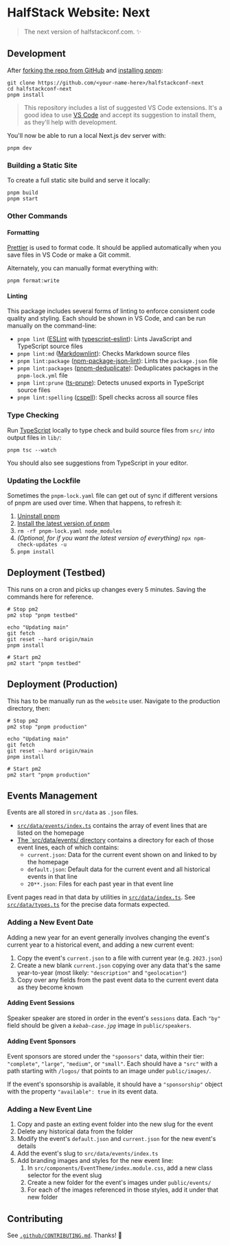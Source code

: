 # HalfStack Website: Next

> The next version of halfstackconf.com. ✨

## Development

After [forking the repo from GitHub](https://help.github.com/articles/fork-a-repo) and [installing pnpm](https://pnpm.io/installation):

```shell
git clone https://github.com/<your-name-here>/halfstackconf-next
cd halfstackconf-next
pnpm install
```

> This repository includes a list of suggested VS Code extensions.
> It's a good idea to use [VS Code](https://code.visualstudio.com) and accept its suggestion to install them, as they'll help with development.

You'll now be able to run a local Next.js dev server with:

```shell
pnpm dev
```

### Building a Static Site

To create a full static site build and serve it locally:

```shell
pnpm build
pnpm start
```

### Other Commands

#### Formatting

[Prettier](https://prettier.io) is used to format code.
It should be applied automatically when you save files in VS Code or make a Git commit.

Alternately, you can manually format everything with:

```shell
pnpm format:write
```

#### Linting

This package includes several forms of linting to enforce consistent code quality and styling.
Each should be shown in VS Code, and can be run manually on the command-line:

- `pnpm lint` ([ESLint](https://eslint.org) with [typescript-eslint](https://typescript-eslint.io)): Lints JavaScript and TypeScript source files
- `pnpm lint:md` ([Markdownlint](https://github.com/DavidAnson/markdownlint)): Checks Markdown source files
- `pnpm lint:package` ([npm-package-json-lint](https://npmpackagejsonlint.org/)): Lints the `package.json` file
- `pnpm lint:packages` ([pnpm-deduplicate](https://github.com/ocavue/pnpm-deduplicate)): Deduplicates packages in the `pnpm-lock.yml` file
- `pnpm lint:prune` ([ts-prune](https://github.com/nadeesha/ts-prune)): Detects unused exports in TypeScript source files
- `pnpm lint:spelling` ([cspell](https://cspell.org)): Spell checks across all source files

### Type Checking

Run [TypeScript](https://typescriptlang.org) locally to type check and build source files from `src/` into output files in `lib/`:

```shell
pnpm tsc --watch
```

You should also see suggestions from TypeScript in your editor.

### Updating the Lockfile

Sometimes the `pnpm-lock.yaml` file can get out of sync if different versions of pnpm are used over time.
When that happens, to refresh it:

1. [Uninstall pnpm](https://pnpm.io/uninstall)
1. [Install the latest version of pnpm](https://pnpm.io)
1. `rm -rf pnpm-lock.yaml node_modules`
1. _(Optional, for if you want the latest version of everything)_ `npx npm-check-updates -u`
1. `pnpm install`

## Deployment (Testbed)

This runs on a cron and picks up changes every 5 minutes. Saving the commands here for reference.

```shell
# Stop pm2
pm2 stop "pnpm testbed"

echo "Updating main"
git fetch
git reset --hard origin/main
pnpm install

# Start pm2
pm2 start "pnpm testbed"
```

## Deployment (Production)

This has to be manually run as the `website` user. Navigate to the production directory, then:

```shell
# Stop pm2
pm2 stop "pnpm production"

echo "Updating main"
git fetch
git reset --hard origin/main
pnpm install

# Start pm2
pm2 start "pnpm production"
```

## Events Management

Events are all stored in `src/data` as `.json` files.

- [`src/data/events/index.ts`](./src/data/events/index.ts) contains the array of event lines that are listed on the homepage
- [The `src/data/events/ directory](./src/data/events) contains a directory for each of those event lines, each of which contains:
  - `current.json`: Data for the current event shown on and linked to by the homepage
  - `default.json`: Default data for the current event and all historical events in that line
  - `20**.json`: Files for each past year in that event line

Event pages read in that data by utilities in [`src/data/index.ts`](./src/data/index.ts).
See [`src/data/types.ts`](./src/data/types.ts) for the precise data formats expected.

### Adding a New Event Date

Adding a new year for an event generally involves changing the event's current year to a historical event, and adding a new current event:

1. Copy the event's `current.json` to a file with current year (e.g. `2023.json`)
2. Create a new blank `current.json` copying over any data that's the same year-to-year (most likely: `"description"` and `"geolocation"`)
3. Copy over any fields from the past event data to the current event data as they become known

#### Adding Event Sessions

Speaker speaker are stored in order in the event's `sessions` data.
Each `"by"` field should be given a _`kebab-case.jpg`_ image in `public/speakers`.

#### Adding Event Sponsors

Event sponsors are stored under the `"sponsors"` data, within their tier: `"complete"`, `"large"`, `"medium"`, or `"small"`.
Each should have a `"src"` with a path starting with `/logos/` that points to an image under `public/images/`.

If the event's sponsorship is available, it should have a `"sponsorship"` object with the property `"available": true` in its event data.

### Adding a New Event Line

1. Copy and paste an exting event folder into the new slug for the event
2. Delete any historical data from the folder
3. Modify the event's `default.json` and `current.json` for the new event's details
4. Add the event's slug to `src/data/events/index.ts`
5. Add branding images and styles for the new event line:
   1. In `src/components/EventTheme/index.module.css`, add a new class selector for the event slug
   1. Create a new folder for the event's images under `public/events/`
   1. For each of the images referenced in those styles, add it under that new folder

## Contributing

See [`.github/CONTRIBUTING.md`](./.github/CONTRIBUTING.md).
Thanks! 💖

